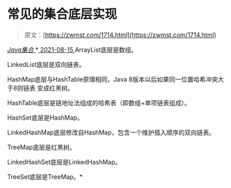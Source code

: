 <!--yml
category: 未分类
date: 0001-01-01 00:00:00
--->

# 常见的集合底层实现

> 原文：[https://zwmst.com/1714.html](https://zwmst.com/1714.html)

   [ *Java集合* ](https://zwmst.com/java%e9%9b%86%e5%90%88)*[ <time datetime="2021-08-15T16:19:08+08:00"> 2021-08-15 </time> ](https://zwmst.com/1714.html)  ArrayList底层是数组。

LinkedList底层是双向链表。

HashMap底层与HashTable原理相同，Java 8版本以后如果同一位置哈希冲突大于8则链表 变成红黑树。

HashTable底层是链地址法组成的哈希表（即数组+单项链表组成）。

HashSet底层是HashMap。

LinkedHashMap底层修改自HashMap，包含一个维护插入顺序的双向链表。

TreeMap底层是红黑树。

LinkedHashSet底层是LinkedHashMap。

TreeSet底层是TreeMap。*